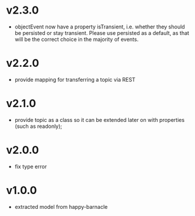 # v2.3.0
- objectEvent now have a property isTransient, i.e. whether they should be persisted or stay transient. Please use persisted as a default, as that will be the correct choice in the majority of events.

# v2.2.0
- provide mapping for transferring a topic via REST

# v2.1.0
- provide topic as a class so it can be extended later on with properties (such as readonly);

# v2.0.0
- fix type error

# v1.0.0
- extracted model from happy-barnacle